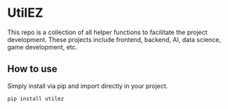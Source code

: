 # UtilEZ
This repo is a collection of all helper functions to facilitate the project development. These projects include frontend, backend, AI, data science, game development, etc.

## How to use
Simply install via pip and import directly in your project.
```bash
pip install utilez
```

